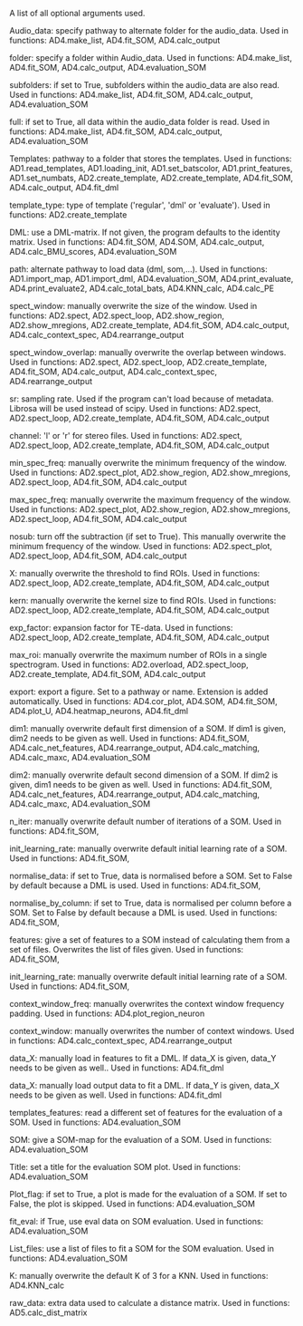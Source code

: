A list of all optional arguments used.

Audio_data: specify pathway to alternate folder for the audio_data. Used in functions: AD4.make_list, AD4.fit_SOM, AD4.calc_output

folder: specify a folder within Audio_data. Used in functions: AD4.make_list, AD4.fit_SOM, AD4.calc_output, AD4.evaluation_SOM

subfolders: if set to True, subfolders within the audio_data are also read.  Used in functions: AD4.make_list, AD4.fit_SOM, AD4.calc_output, AD4.evaluation_SOM

full: if set to True, all data within the audio_data folder is read. Used in functions: AD4.make_list, AD4.fit_SOM, AD4.calc_output, AD4.evaluation_SOM

Templates: pathway to a folder that stores the templates. Used in functions: AD1.read_templates, AD1.loading_init, AD1.set_batscolor, AD1.print_features, AD1.set_numbats, AD2.create_template, AD2.create_template, AD4.fit_SOM, AD4.calc_output, AD4.fit_dml

template_type: type of template ('regular', 'dml' or 'evaluate'). Used in functions: AD2.create_template

DML: use a DML-matrix. If not given, the program defaults to the identity matrix. Used in functions: AD4.fit_SOM, AD4.SOM, AD4.calc_output, AD4.calc_BMU_scores, AD4.evaluation_SOM

path: alternate pathway to load data (dml, som,...). Used in functions: AD1.import_map, AD1.import_dml, AD4.evaluation_SOM, AD4.print_evaluate, AD4.print_evaluate2, AD4.calc_total_bats, AD4.KNN_calc, AD4.calc_PE

spect_window: manually overwrite the size of the window. Used in functions: AD2.spect, AD2.spect_loop, AD2.show_region, AD2.show_mregions, AD2.create_template, AD4.fit_SOM, AD4.calc_output, AD4.calc_context_spec, AD4.rearrange_output

spect_window_overlap: manually overwrite the overlap between windows. Used in functions: AD2.spect, AD2.spect_loop, AD2.create_template, AD4.fit_SOM, AD4.calc_output, AD4.calc_context_spec, AD4.rearrange_output

sr: sampling rate. Used if the program can't load because of metadata. Librosa will be used instead of scipy. Used in functions: AD2.spect, AD2.spect_loop, AD2.create_template, AD4.fit_SOM, AD4.calc_output

channel: 'l' or 'r' for stereo files. Used in functions: AD2.spect, AD2.spect_loop, AD2.create_template, AD4.fit_SOM, AD4.calc_output

min_spec_freq: manually overwrite the minimum frequency of the window. Used in functions: AD2.spect_plot, AD2.show_region, AD2.show_mregions, AD2.spect_loop, AD4.fit_SOM, AD4.calc_output

max_spec_freq: manually overwrite the maximum frequency of the window. Used in functions: AD2.spect_plot, AD2.show_region, AD2.show_mregions, AD2.spect_loop, AD4.fit_SOM, AD4.calc_output

nosub: turn off the subtraction (if set to True). This manually overwrite the minimum frequency of the window. Used in functions: AD2.spect_plot, AD2.spect_loop, AD4.fit_SOM, AD4.calc_output

X: manually overwrite the threshold to find ROIs. Used in functions: AD2.spect_loop, AD2.create_template, AD4.fit_SOM, AD4.calc_output

kern: manually overwrite the kernel size to find ROIs. Used in functions: AD2.spect_loop, AD2.create_template, AD4.fit_SOM, AD4.calc_output

exp_factor: expansion factor for TE-data. Used in functions: AD2.spect_loop, AD2.create_template, AD4.fit_SOM, AD4.calc_output

max_roi: manually overwrite the maximum number of ROIs in a single spectrogram. Used in functions: AD2.overload, AD2.spect_loop, AD2.create_template, AD4.fit_SOM, AD4.calc_output

export: export a figure. Set to a pathway or name. Extension is added automatically. Used in functions: AD4.cor_plot, AD4.SOM, AD4.fit_SOM, AD4.plot_U, AD4.heatmap_neurons, AD4.fit_dml

dim1: manually overwrite default first dimension of a SOM. If dim1 is given, dim2 needs to be given as well. Used in functions: AD4.fit_SOM, AD4.calc_net_features, AD4.rearrange_output, AD4.calc_matching, AD4.calc_maxc, AD4.evaluation_SOM

dim2: manually overwrite default second dimension of a SOM. If dim2 is given, dim1 needs to be given as well. Used in functions: AD4.fit_SOM, AD4.calc_net_features, AD4.rearrange_output, AD4.calc_matching, AD4.calc_maxc, AD4.evaluation_SOM

n_iter: manually overwrite default number of iterations of a SOM. Used in functions: AD4.fit_SOM,

init_learning_rate: manually overwrite default initial learning rate of a SOM. Used in functions: AD4.fit_SOM,

normalise_data: if set to True, data is normalised before a SOM. Set to False by default because a DML is used. Used in functions: AD4.fit_SOM,

normalise_by_column: if set to True, data is normalised per column before a SOM. Set to False by default because a DML is used. Used in functions: AD4.fit_SOM,

features: give a set of features to a SOM instead of calculating them from a set of files. Overwrites the list of files given. Used in functions: AD4.fit_SOM,

init_learning_rate: manually overwrite default initial learning rate of a SOM. Used in functions: AD4.fit_SOM,

context_window_freq: manually overwrites the context window frequency padding. Used in functions: AD4.plot_region_neuron

context_window: manually overwrites the number of context windows. Used in functions: AD4.calc_context_spec, AD4.rearrange_output

data_X: manually load in features to fit a DML. If data_X is given, data_Y needs to be given as well.. Used in functions: AD4.fit_dml

data_X: manually load output data to fit a DML. If data_Y is given, data_X needs to be given as well. Used in functions: AD4.fit_dml

templates_features: read a different set of features for the evaluation of a SOM. Used in functions: AD4.evaluation_SOM

SOM: give a SOM-map for the evaluation of a SOM. Used in functions: AD4.evaluation_SOM

Title: set a title for the evaluation SOM plot. Used in functions: AD4.evaluation_SOM

Plot_flag: if set to True, a plot is made for the evaluation of a SOM. If set to False, the plot is skipped. Used in functions: AD4.evaluation_SOM

fit_eval: if True, use eval data on SOM evaluation. Used in functions: AD4.evaluation_SOM

List_files: use a list of files to fit a SOM for the SOM evaluation. Used in functions: AD4.evaluation_SOM

K: manually overwrite the default K of 3 for a KNN. Used in functions: AD4.KNN_calc

raw_data: extra data used to calculate a distance matrix. Used in functions: AD5.calc_dist_matrix
